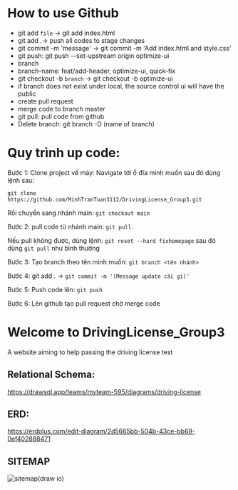 # How to use Github

- git add `file` -> git add index.html
- git add .-> push all codes to stage changes
- git commit -m 'message' -> git commit -m 'Add index.html and style.css'
- git push: git push --set-upstream origin optimize-ui
- branch
- branch-name: feat/add-header, optimize-ui, quick-fix
- git checkout -b `branch` -> git checkout -b optimize-ui
- if branch does not exist under local, the source control ui will have the public
- create pull request
- merge code to branch master
- git pull: pull code from github
- Delete branch: git branch -D (name of branch)

# Quy trình up code:

Bước 1: Clone project về máy:
Navigate tới ổ đĩa mình muốn sau đó dùng lệnh sau:

`git clone https://github.com/MinhTranTuan3112/DrivingLicense_Group3.git`

Rồi chuyển sang nhánh main: `git checkout main`

Bước 2: pull code từ nhánh main: `git pull`. 

Nếu pull không được, dùng lệnh: `git reset --hard fixhomepage` sau đó dùng `git pull` như bình thường

Bước 3: Tạo branch theo tên mình muốn: `git branch <tên nhánh>`

Bước 4: git add . -> `git commit -m '(Message update cái gì)'`

Bước 5: Push code lên: `git push`

Bước 6: Lên github tạo pull request chờ merge code

# Welcome to DrivingLicense_Group3
A website aiming to help passing the driving license test 

## Relational Schema: 
https://drawsql.app/teams/myteam-595/diagrams/driving-license
## ERD: 
https://erdplus.com/edit-diagram/2d5665bb-504b-43ce-bb69-0ef402888471

## SITEMAP
![sitemap(draw io)](https://github.com/MinhTranTuan3112/DrivingLicense_Group3/assets/122954291/90dd3cee-4c46-4e7a-a629-468b8f0c1e5b)

